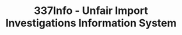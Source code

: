 ---
layout: default
bigquery: https://console.cloud.google.com/bigquery?p=patents-public-data&d=usitc_investigations&page=dataset&project=sheets-management-319211
citation: US International Trade Commission 337Info Unfair Import Investigations Information
  System
contributors: US International Trade Comission
cost: None
description: US International Trade Commission 337Info Unfair Import Investigations
  Information System contains data on investigations done under Section 337. Section
  337 declares the infringement of certain statutory intellectual property rights
  and other forms of unfair competition in import trade to be unlawful practices.
  Most Section 337 investigations involve allegations of patent or registered trademark
  infringement.
documentation: FAQ and tutorial available on the site
last_edit: Mon, 04 Apr 2022 19:10:40 GMT
location: https://pubapps2.usitc.gov/337external/
maintained_by: US International Trade Comission
schema_fields: '[''actualEndDateEvidHear'', ''lastUpdated'', ''targetDate'', ''trademarkNumbers'',
  ''endDateMarkmanHearing'', ''ouiiAttorney'', ''markmanHearing'', ''patentNumbers'',
  ''dateOfPublicationFrNotice'', ''reportingRequirements'', ''dateComplaintFiled'',
  ''publication_number'', ''respondent'', ''finalDetNoViolation'', ''issueDateOtherNonFinal'',
  ''complainant'', ''finalIdOnViolationIssue'', ''finalIdOnViolationDue'', ''copyrightNumbers'',
  ''dateCreated'', ''scheduledStartDateEvidHear'', ''internalRemand'', ''teoReliefGranted'',
  ''htsNumbers'', ''scheduledEndDateEvidHear'', ''teoIdIssueDate'', ''currentStatus'',
  ''ouiiParticipation'', ''invUnfairAct'', ''title'', ''aljAssigned'', ''investigationType'',
  ''gcAttorney'', ''patentNumber'', ''docketNo'', ''id'', ''currentActiveALJ'', ''finalDetViolation'',
  ''investigationTermDate'', ''teoProceedingInvolved'', ''investigationNo'', ''startDateMarkmanHearing'',
  ''cafcAppeals'', ''actualStartDateEvidHear'', ''teoIdDueDate'']'
shortname: unfair_import_investigations
tags:
- import
- legal
- trade
timeframe: 2008-2021 (prior to 2008 downloadable as a JSON file)
title: 337Info - Unfair Import Investigations Information System
uuid: 2721f5ec-e599-4890-9265-9706719fc71e
---